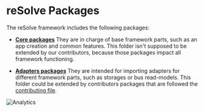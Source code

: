 # **reSolve Packages**
The reSolve framework includes the following packages:

* [**Core packages**](core/)
    They are in charge of base framework parts, such as an app creation and common features. This folder isn't supposed to be extended by our contributors, because those packages impact all framework functioning.

* [**Adapters packages**](adapters/)
    They are intended for importing adapters for different framework parts, such as storages or bus read-models. This folder could be extended by contributors packages that are followed the [contributing file](https://github.com/reimagined/resolve/blob/master/docs/Contributing.md).

![Analytics](https://ga-beacon.appspot.com/UA-118635726-1/packages-readme?pixel)